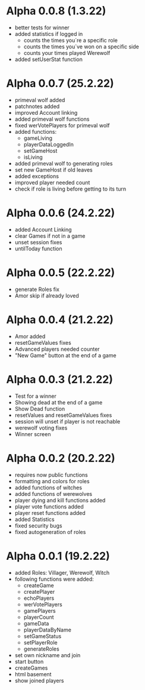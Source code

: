 # Alpha 0.0.8 (1.3.22)
 - better tests for winner
 - added statistics if logged in
   - counts the times you´re a specific role
   - counts the times you´ve won on a specific side
   - counts your times played Werewolf
 - added setUserStat function

# Alpha 0.0.7 (25.2.22)
 - primeval wolf added
 - patchnotes added
 - improved Account linking
 - added primeval wolf functions
 - fixed werVotePlayers for primeval wolf
 - added functions:
   - gameLiving
   - playerDataLoggedIn
   - setGameHost
   - isLiving
 - added primeval wolf to generating roles
 - set new GameHost if old leaves
 - added exceptions
 - improved player needed count
 - check if role is living before getting to its turn

# Alpha 0.0.6 (24.2.22)
 - added Account Linking
 - clear Games if not in a game
 - unset session fixes
 - untilToday function

# Alpha 0.0.5 (22.2.22)
 - generate Roles fix
 - Amor skip if already loved

# Alpha 0.0.4 (21.2.22)
 - Amor added
 - resetGameValues fixes
 - Advanced players needed counter
 - "New Game" button at the end of a game

# Alpha 0.0.3 (21.2.22)
 - Test for a winner
 - Showing dead at the end of a game
 - Show Dead function
 - resetValues and resetGameValues fixes
 - session will unset if player is not reachable
 - werewolf voting fixes
 - Winner screen

# Alpha 0.0.2 (20.2.22)
 - requires now public functions
 - formatting and colors for roles
 - added functions of witches
 - added functions of werewolves
 - player dying and kill functions added
 - player vote functions added
 - player reset functions added
 - added Statistics
 - fixed security bugs
 - fixed autogeneration of roles

# Alpha 0.0.1 (19.2.22)
 - added Roles: Villager, Werewolf, Witch
 - following functions were added:
   - createGame
   - createPlayer
   - echoPlayers
   - werVotePlayers
   - gamePlayers
   - playerCount
   - gameData
   - playerDataByName
   - setGameStatus
   - setPlayerRole
   - generateRoles
 - set own nickname and join
 - start button
 - createGames
 - html basement
 - show joined players